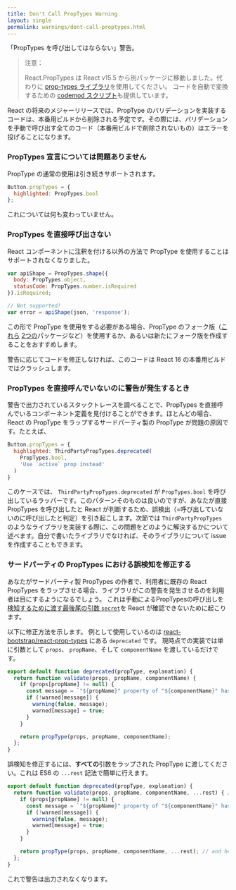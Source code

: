 ```yaml
---
title: Don't Call PropTypes Warning
layout: single
permalink: warnings/dont-call-proptypes.html
---
```

「PropTypes を呼び出してはならない」警告。

> 注意：
>
> React.PropTypes は React v15.5 から別パッケージに移動しました。代わりに [prop-types ライブラリ](https://www.npmjs.com/package/prop-types)を使用してください。
> コードを自動で変換するための [codemod スクリプト](/blog/2017/04/07/react-v15.5.0.html#migrating-from-react.proptypes)も提供しています。

React の将来のメジャーリリースでは、PropType のバリデーションを実装するコードは、本番用ビルドから削除される予定です。その際には、バリデーションを手動で呼び出す全てのコード（本番用ビルドで削除されないもの）はエラーを投げることになります。

### PropTypes 宣言については問題ありません

PropType の通常の使用は引き続きサポートされます。

```javascript
Button.propTypes = {
  highlighted: PropTypes.bool
};
```

これについては何も変わっていません。

### PropTypes を直接呼び出さない

React コンポーネントに注釈を付ける以外の方法で PropType を使用することはサポートされなくなりました。

```javascript
var apiShape = PropTypes.shape({
  body: PropTypes.object,
  statusCode: PropTypes.number.isRequired
}).isRequired;

// Not supported!
var error = apiShape(json, 'response');
```

この形で PropType を使用をする必要がある場合、PropType のフォーク版（[これら](https://github.com/aackerman/PropTypes) [2つの](https://github.com/developit/proptypes)パッケージなど）を使用するか、あるいは新たにフォーク版を作成することをおすすめします。

警告に応じてコードを修正しなければ、このコードは React 16 の本番用ビルドではクラッシュします。

### PropTypes を直接呼んでいないのに警告が発生するとき

警告で出力されているスタックトレースを調べることで、PropTypes を直接呼んでいるコンポーネント定義を見付けることができます。ほとんどの場合、React の PropType をラップするサードパーティ製の PropType が問題の原因です。たとえば、

```js
Button.propTypes = {
  highlighted: ThirdPartyPropTypes.deprecated(
    PropTypes.bool,
    'Use `active` prop instead'
  )
}
```

このケースでは、 `ThirdPartyPropTypes.deprecated` が `PropTypes.bool` を呼び出しているラッパーです。このパターンそのものは良いのですが、あなたが直接 PropTypes を呼び出したと React が判断するため、誤検出（=呼び出していないのに呼び出したと判定）を引き起こします。次節では `ThirdPartyPropTypes` のようなライブラリを実装する際に、この問題をどのように解決するかについて述べます。自分で書いたライブラリでなければ、そのライブラリについて issue を作成することもできます。

### サードパーティの PropTypes における誤検知を修正する

あなたがサードパーティ製 PropTypes の作者で、利用者に既存の React PropTypes をラップさせる場合、ライブラリがこの警告を発生させるのを利用者は目にするようになるでしょう。
これは手動によるPropTypesの呼び出しを[検知するために渡す最後尾の引数 `secret`](https://github.com/facebook/react/pull/7132)を React が確認できないために起こります。

以下に修正方法を示します。
例として使用しているのは [react-bootstrap/react-prop-types](https://github.com/react-bootstrap/react-prop-types/blob/0d1cd3a49a93e513325e3258b28a82ce7d38e690/src/deprecated.js) にある `deprecated` です。
現時点での実装では単に引数として `props`、 `propName`、そして `componentName` を渡しているだけです。

```javascript
export default function deprecated(propType, explanation) {
  return function validate(props, propName, componentName) {
    if (props[propName] != null) {
      const message = `"${propName}" property of "${componentName}" has been deprecated.\n${explanation}`;
      if (!warned[message]) {
        warning(false, message);
        warned[message] = true;
      }
    }

    return propType(props, propName, componentName);
  };
}
```

誤検知を修正するには、**すべての**引数をラップされた PropType に渡してください。これは ES6 の `...rest` 記法で簡単に行えます。

```javascript
export default function deprecated(propType, explanation) {
  return function validate(props, propName, componentName, ...rest) { // Note ...rest here
    if (props[propName] != null) {
      const message = `"${propName}" property of "${componentName}" has been deprecated.\n${explanation}`;
      if (!warned[message]) {
        warning(false, message);
        warned[message] = true;
      }
    }

    return propType(props, propName, componentName, ...rest); // and here
  };
}
```

これで警告は出力されなくなります。
